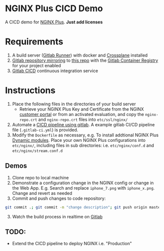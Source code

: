# NGINX Plus CICD Demo

A CICD demo for [NGINX Plus](https://www.nginx.com/products/nginx/). **Just add licenses**

# Requirements

1. A build server ([Gitlab Runner](https://docs.gitlab.com/ee/ci/runners/README.html)) with docker and [Crossplane](https://github.com/nginxinc/crossplane) installed 
2. [Gitlab repository mirroring](https://docs.gitlab.com/ee/user/project/repository/repository_mirroring.html) to [this repo](https://github.com/armsultan/nginx-plus-dockerfiles) with the [Gitlab Container Registry](https://docs.gitlab.com/ee/user/packages/container_registry/) for your project enabled
3. [Gitlab CICD]((https://docs.gitlab.com/ee/ci/quick_start/)) continuous integration service

# Instructions
 1. Place the following files in the directories of your build server
    * Retrieve your NGINX Plus Key and Certificate from the NGINX [customer portal](https://cs.nginx.com/) or from an activated evaluation, and copy the `nginx-repo.crt` and `nginx-repo.crt` files into `etc/ssl/nginx/`
 2. Automate a [CICD pipeline using gitlab](https://docs.gitlab.com/ee/ci/pipelines.html). A example gitlab CI/CD pipeline file (`.gitlab-ci.yml`) is provided.
 3. Modify the `Dockerfile` as necessary, e.g. To install addtional NGINX Plus [Dynamic modules](https://docs.nginx.com/nginx/admin-guide/dynamic-modules/dynamic-modules/). Place your own NGINX Plus configurations into `etc/nginx/`, including files in sub directories: i.e. `etc/nginx/conf.d` and `etc/nginx/stream.conf.d`

## Demos

1. Clone repo to local machine 
2. Demonstrate a configuration change in the NGINX config or change in the Web App. E.g. Search and replace `iphone_7.png` with `iphone_x.png`. Change and revert as needed
3. Commit and push changes to code repository:
```bash
git commit .; git commit -m "change description"; git push origin master
```
3. Watch the build process in realtime on [Gitlab](https://docs.gitlab.com/ee/ci/quick_start/)

## TODO:
 * Extend the CICD pipeline to deploy NGINX i.e. "Production"
